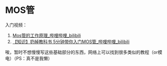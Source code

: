 # MOS管

入门视频：

1. [Mos管的工作原理_哔哩哔哩_bilibili](https://www.bilibili.com/video/BV1344y167qm/?spm_id_from=333.337.search-card.all.click&vd_source=5fc6351cf113dfef6abb9b02ed12c9b7)
2. [【知识】扔掉教科书 5分钟带你入门MOS管_哔哩哔哩_bilibili](https://www.bilibili.com/video/BV1Co4y1Q7rN/?vd_source=5fc6351cf113dfef6abb9b02ed12c9b7)

唉，暂时不想慢慢写这些基础部分的东西，网络上可以找到很多类似的教程（or模电）（PS：真不是我懒）